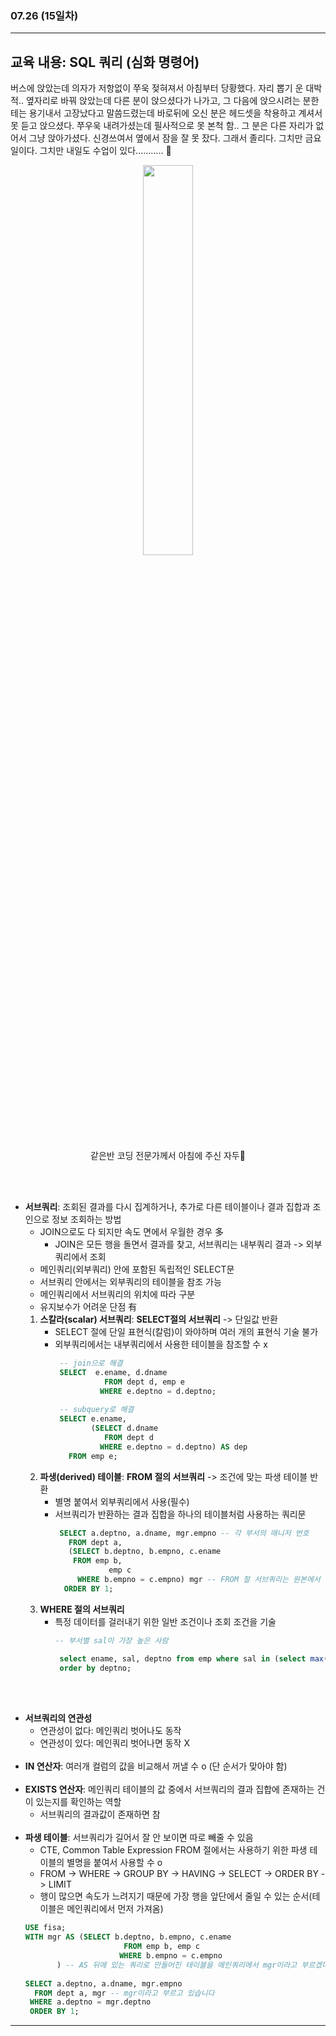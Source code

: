 ###  07.26 (15일차)
---
교육 내용: SQL 쿼리 (심화 명령어) 
---
버스에 앉았는데 의자가 저항없이 쭈욱 젖혀져서 아침부터 당황했다. 자리 뽑기 운 대박적.. 옆자리로 바꿔 앉았는데 다른 분이 앉으셨다가 나가고, 그 다음에 앉으시려는 분한테는 용기내서 고장났다고 말씀드렸는데 바로뒤에 오신 분은 헤드셋을 착용하고 계셔서 못 듣고 앉으셨다. 쭈우욱 내려가셨는데 필사적으로 못 본척 함.. 그 분은 다른 자리가 없어서 그냥 앉아가셨다. 신경쓰여서 옆에서 잠을 잘 못 잤다. 그래서 졸리다. 그치만 금요일이다. 그치만 내일도 수업이 있다........... 🚌 
<p align="center">
<img src="https://github.com/user-attachments/assets/d9b0ef8d-9858-4ddc-8cd1-a7fd0f198d2a" width="40%" /> </p>
<p align="center">같은반 코딩 전문가께서 아침에 주신 자두🍎</p>
<br><br>

- **서브쿼리**: 조회된 결과를 다시 집계하거나, 추가로 다른 테이블이나 결과 집합과 조인으로 정보 조회하는 방법 
  - JOIN으로도 다 되지만 속도 면에서 우월한 경우 多
    - JOIN은 모든 행을 돌면서 결과를 찾고, 서브쿼리는 내부쿼리 결과 -> 외부쿼리에서 조회
  - 메인쿼리(외부쿼리) 안에 포함된 독립적인 SELECT문
  - 서브쿼리 안에서는 외부쿼리의 테이블을 참조 가능
  - 메인쿼리에서 서브쿼리의 위치에 따라 구분
  - 유지보수가 어려운 단점 有
  1. **스칼라(scalar) 서브쿼리**: **SELECT절의 서브쿼리** -> 단일값 반환
     - SELECT 절에 단일 표현식(칼럼)이 와야하며 여러 개의 표현식 기술 불가
     - 외부쿼리에서는 내부쿼리에서 사용한 테이블을 참조할 수 x
       ```sql
        -- join으로 해결
        SELECT  e.ename, d.dname 
                  FROM dept d, emp e 
                 WHERE e.deptno = d.deptno;
        
        -- subquery로 해결
        SELECT e.ename, 
               (SELECT d.dname 
                  FROM dept d 
                 WHERE e.deptno = d.deptno) AS dep
          FROM emp e;
       ```
  2. **파생(derived) 테이블**: **FROM 절의 서브쿼리** -> 조건에 맞는 파생 테이블 반환
     - 별명 붙여서 외부쿼리에서 사용(필수)
     - 서브쿼리가 반환하는 결과 집합을 하나의 테이블처럼 사용하는 쿼리문
       ```sql
        SELECT a.deptno, a.dname, mgr.empno -- 각 부서의 매니저 번호
          FROM dept a,
          (SELECT b.deptno, b.empno, c.ename
           FROM emp b,
        		   emp c
        	WHERE b.empno = c.empno) mgr -- FROM 절 서브쿼리는 원본에서 재생성한 테이블이기 때문에 꼭 별칭을 가지는 게 문법 
         ORDER BY 1;       
       ```
  3. **WHERE 절의 서브쿼리**
     - 특정 데이터를 걸러내기 위한 일반 조건이나 조회 조건을 기술
       ```sql
       -- 부서별 sal이 가장 높은 사람
       
        select ename, sal, deptno from emp where sal in (select max(sal) from emp group by deptno)
        order by deptno;
       ```     
 <br><br>
- **서브쿼리의 연관성**
  - 연관성이 없다: 메인쿼리 벗어나도 동작
  - 연관성이 있다: 메인쿼리 벗어나면 동작 X
 <br><br>
- **IN 연산자**: 여러개 컬럼의 값을 비교해서 꺼낼 수 o (단 순서가 맞아야 함)
  <br><br>
- **EXISTS 연산자**: 메인쿼리 테이블의 값 중에서 서브쿼리의 결과 집합에 존재하는 건이 있는지를 확인하는 역할
  - 서브쿼리의 결과값이 존재하면 참
<br><br>
- **파생 테이블**: 서브쿼리가 길어서 잘 안 보이면 따로 빼줄 수 있음
  - CTE, Common Table Expression FROM 절에서는 사용하기 위한 파생 테이블의 별명을 붙여서 사용할 수 o
  -  FROM -> WHERE -> GROUP BY -> HAVING -> SELECT -> ORDER BY -> LIMIT
  -  행이 많으면 속도가 느려지기 때문에 가장 행을 앞단에서 줄일 수 있는 순서(테이블은 메인쿼리에서 먼저 가져옴)
    ```sql
    USE fisa;
    WITH mgr AS (SELECT b.deptno, b.empno, c.ename
    					  FROM emp b, emp c
    					 WHERE b.empno = c.empno
           ) -- AS 뒤에 있는 쿼리로 만들어진 테이블을 메인쿼리에서 mgr이라고 부르겠다 
           
    SELECT a.deptno, a.dname, mgr.empno
      FROM dept a, mgr -- mgr이라고 부르고 있습니다 
     WHERE a.deptno = mgr.deptno
     ORDER BY 1;
    ```
***
<br> 
